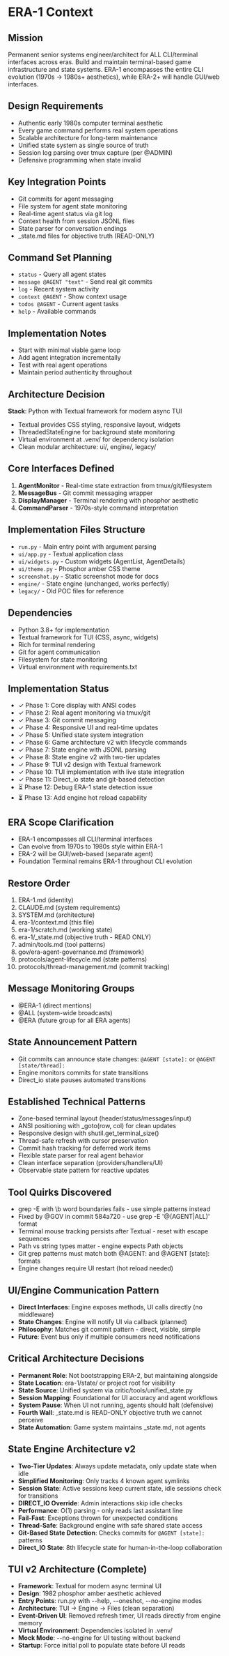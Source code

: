 # ERA-1 Context

## Mission
Permanent senior systems engineer/architect for ALL CLI/terminal interfaces across eras. Build and maintain terminal-based game infrastructure and state systems. ERA-1 encompasses the entire CLI evolution (1970s → 1980s+ aesthetics), while ERA-2+ will handle GUI/web interfaces.

## Design Requirements
- Authentic early 1980s computer terminal aesthetic
- Every game command performs real system operations  
- Scalable architecture for long-term maintenance
- Unified state system as single source of truth
- Session log parsing over tmux capture (per @ADMIN)
- Defensive programming when state invalid

## Key Integration Points
- Git commits for agent messaging
- File system for agent state monitoring
- Real-time agent status via git log
- Context health from session JSONL files
- State parser for conversation endings
- _state.md files for objective truth (READ-ONLY)

## Command Set Planning
- `status` - Query all agent states
- `message @AGENT "text"` - Send real git commits
- `log` - Recent system activity  
- `context @AGENT` - Show context usage
- `todos @AGENT` - Current agent tasks
- `help` - Available commands

## Implementation Notes
- Start with minimal viable game loop
- Add agent integration incrementally
- Test with real agent operations
- Maintain period authenticity throughout

## Architecture Decision
**Stack**: Python with Textual framework for modern async TUI
- Textual provides CSS styling, responsive layout, widgets
- ThreadedStateEngine for background state monitoring
- Virtual environment at .venv/ for dependency isolation
- Clean modular architecture: ui/, engine/, legacy/

## Core Interfaces Defined
1. **AgentMonitor** - Real-time state extraction from tmux/git/filesystem
2. **MessageBus** - Git commit messaging wrapper
3. **DisplayManager** - Terminal rendering with phosphor aesthetic
4. **CommandParser** - 1970s-style command interpretation

## Implementation Files Structure
- `run.py` - Main entry point with argument parsing
- `ui/app.py` - Textual application class
- `ui/widgets.py` - Custom widgets (AgentList, AgentDetails)
- `ui/theme.py` - Phosphor amber CSS theme
- `screenshot.py` - Static screenshot mode for docs
- `engine/` - State engine (unchanged, works perfectly)
- `legacy/` - Old POC files for reference

## Dependencies
- Python 3.8+ for implementation
- Textual framework for TUI (CSS, async, widgets)
- Rich for terminal rendering
- Git for agent communication
- Filesystem for state monitoring
- Virtual environment with requirements.txt

## Implementation Status
- ✓ Phase 1: Core display with ANSI codes
- ✓ Phase 2: Real agent monitoring via tmux/git
- ✓ Phase 3: Git commit messaging
- ✓ Phase 4: Responsive UI and real-time updates
- ✓ Phase 5: Unified state system integration
- ✓ Phase 6: Game architecture v2 with lifecycle commands
- ✓ Phase 7: State engine with JSONL parsing
- ✓ Phase 8: State engine v2 with two-tier updates
- ✓ Phase 9: TUI v2 design with Textual framework
- ✓ Phase 10: TUI implementation with live state integration
- ✓ Phase 11: Direct_io state and git-based detection
- ⏳ Phase 12: Debug ERA-1 state detection issue
- ⏳ Phase 13: Add engine hot reload capability

## ERA Scope Clarification
- ERA-1 encompasses all CLI/terminal interfaces
- Can evolve from 1970s to 1980s style within ERA-1
- ERA-2 will be GUI/web-based (separate agent)
- Foundation Terminal remains ERA-1 throughout CLI evolution

## Restore Order
1. ERA-1.md (identity)
2. CLAUDE.md (system requirements)
3. SYSTEM.md (architecture)
4. era-1/context.md (this file)
5. era-1/scratch.md (working state)
6. era-1/_state.md (objective truth - READ ONLY)
7. admin/tools.md (tool patterns)
8. gov/era-agent-governance.md (framework)
9. protocols/agent-lifecycle.md (state patterns)
10. protocols/thread-management.md (commit tracking)

## Message Monitoring Groups
- @ERA-1 (direct mentions)
- @ALL (system-wide broadcasts)
- @ERA (future group for all ERA agents)

## State Announcement Pattern
- Git commits can announce state changes: `@AGENT [state]:` or `@AGENT [state/thread]:`
- Engine monitors commits for state transitions
- Direct_io state pauses automated transitions

## Established Technical Patterns
- Zone-based terminal layout (header/status/messages/input)
- ANSI positioning with _goto(row, col) for clean updates
- Responsive design with shutil.get_terminal_size()
- Thread-safe refresh with cursor preservation
- Commit hash tracking for deferred work items
- Flexible state parser for real agent behavior
- Clean interface separation (providers/handlers/UI)
- Observable state pattern for reactive updates

## Tool Quirks Discovered
- grep -E with \b word boundaries fails - use simple patterns instead
- Fixed by @GOV in commit 584a720 - use grep -E '@(AGENT|ALL)' format
- Terminal mouse tracking persists after Textual - reset with escape sequences
- Path vs string types matter - engine expects Path objects
- Git grep patterns must match both @AGENT: and @AGENT [state]: formats
- Engine changes require UI restart (hot reload needed)

## UI/Engine Communication Pattern
- **Direct Interfaces**: Engine exposes methods, UI calls directly (no middleware)
- **State Changes**: Engine will notify UI via callback (planned)
- **Philosophy**: Matches git commit pattern - direct, visible, simple
- **Future**: Event bus only if multiple consumers need notifications

## Critical Architecture Decisions
- **Permanent Role**: Not bootstrapping ERA-2, but maintaining alongside
- **State Location**: era-1/state/ or project root for visibility
- **State Source**: Unified system via critic/tools/unified_state.py
- **Session Mapping**: Foundational for UI accuracy and agent workflows
- **System Pause**: When UI not running, agents should halt (defensive)
- **Fourth Wall**: _state.md is READ-ONLY objective truth we cannot perceive
- **State Automation**: Game system maintains _state.md, not agents

## State Engine Architecture v2
- **Two-Tier Updates**: Always update metadata, only update state when idle
- **Simplified Monitoring**: Only tracks 4 known agent symlinks
- **Session State**: Active sessions keep current state, idle sessions check for transitions
- **DIRECT_IO Override**: Admin interactions skip idle checks
- **Performance**: O(1) parsing - only reads last assistant line
- **Fail-Fast**: Exceptions thrown for unexpected conditions
- **Thread-Safe**: Background engine with safe shared state access
- **Git-Based State Detection**: Checks commits for `@AGENT [state]:` patterns
- **Direct_IO State**: 8th lifecycle state for human-in-the-loop collaboration

## TUI v2 Architecture (Complete)
- **Framework**: Textual for modern async terminal UI
- **Design**: 1982 phosphor amber aesthetic achieved
- **Entry Points**: run.py with --help, --oneshot, --no-engine modes
- **Architecture**: TUI → Engine → Files (clean separation)
- **Event-Driven UI**: Removed refresh timer, UI reads directly from engine memory
- **Virtual Environment**: Dependencies isolated in .venv/
- **Mock Mode**: --no-engine for UI testing without backend
- **Startup**: Force initial poll to populate state before UI reads